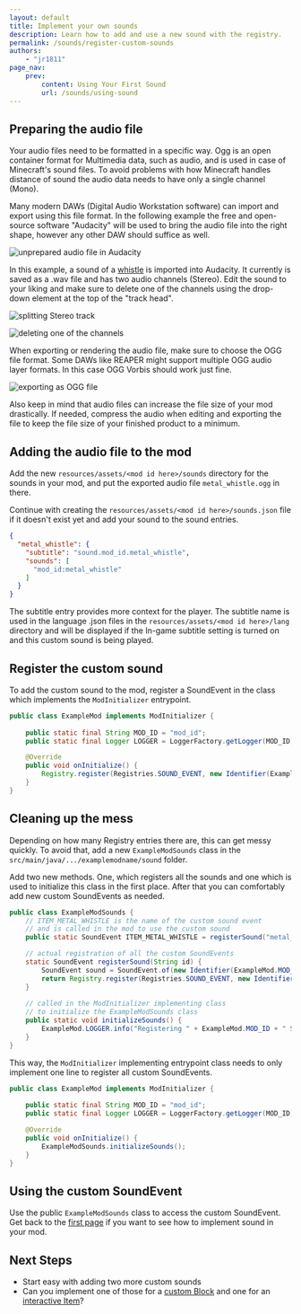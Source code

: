 ```yaml
---
layout: default
title: Implement your own sounds
description: Learn how to add and use a new sound with the registry.
permalink: /sounds/register-custom-sounds
authors:
    - "jr1811"
page_nav:
    prev:
        content: Using Your First Sound
        url: /sounds/using-sound
---
```




## Preparing the audio file

Your audio files need to be formatted in a specific way. Ogg is an open container format for Multimedia data, such as audio, and is used in case of Minecraft's sound files. To avoid problems with how Minecraft handles distance of sound the audio data needs to have only a single channel (Mono).

Many modern DAWs (Digital Audio Workstation software) can import and export using this file format. In the following example the free and open-source software "Audacity" will be used to bring the audio file into the right shape, however any other DAW should suffice as well.

![unprepared audio file in Audacity](/docs/sounds/register-custom-sounds/index_0.png)

In this example, a sound of a [whistle](https://freesound.org/people/strongbot/sounds/568995/) is imported into Audacity. It currently is saved as a .wav file and has two audio channels (Stereo). Edit the sound to your liking and make sure to delete one of the channels using the drop-down element at the top of the "track head".

![splitting Stereo track](/docs/sounds/register-custom-sounds/index_1.png)

![deleting one of the channels](/docs/sounds/register-custom-sounds/index_2.png)

When exporting or rendering the audio file, make sure to choose the OGG file format. Some DAWs like REAPER might support multiple OGG audio layer formats. In this case OGG Vorbis should work just fine.

![exporting as OGG file](/docs/sounds/register-custom-sounds/index_3.png)

Also keep in mind that audio files can increase the file size of your mod drastically. If needed, compress the audio when editing and exporting the file to keep the file size of your finished product to a minimum.

## Adding the audio file to the mod

Add the new `resources/assets/<mod id here>/sounds` directory for the sounds in your mod, and put the exported audio file `metal_whistle.ogg` in there.

Continue with creating the `resources/assets/<mod id here>/sounds.json` file if it doesn't exist yet and add your sound to the sound entries.

```json
{
  "metal_whistle": {
    "subtitle": "sound.mod_id.metal_whistle",
    "sounds": [
      "mod_id:metal_whistle"
    ]
  }
}
```

The subtitle entry provides more context for the player. The subtitle name is used in the language .json files in the `resources/assets/<mod id here>/lang` directory and will be displayed if the In-game subtitle setting is turned on and this custom sound is being played.

## Register the custom sound

To add the custom sound to the mod, register a SoundEvent in the class which implements the `ModInitializer` entrypoint.

```java
public class ExampleMod implements ModInitializer {		
    
    public static final String MOD_ID = "mod_id";
    public static final Logger LOGGER = LoggerFactory.getLogger(MOD_ID);

	@Override
	public void onInitialize() {
		Registry.register(Registries.SOUND_EVENT, new Identifier(ExampleMod.MOD_ID, "metal_whistle"), SoundEvent.of(new Identifier(ExampleMod.MOD_ID, "metal-whistle")));
	}
}
```

## Cleaning up the mess

Depending on how many Registry entries there are, this can get messy quickly. To avoid that, add a new `ExampleModSounds` class in the `src/main/java/.../examplemodname/sound` folder.

Add two new methods. One, which registers all the sounds and one which is used to initialize this class in the first place. After that you can comfortably add new custom SoundEvents as needed.

```java
public class ExampleModSounds {
    // ITEM_METAL_WHISTLE is the name of the custom sound event
    // and is called in the mod to use the custom sound
    public static SoundEvent ITEM_METAL_WHISTLE = registerSound("metal_whistle");

    // actual registration of all the custom SoundEvents
    static SoundEvent registerSound(String id) {
        SoundEvent sound = SoundEvent.of(new Identifier(ExampleMod.MOD_ID, id));
        return Registry.register(Registries.SOUND_EVENT, new Identifier(ExampleMod.MOD_ID, id), sound);
    }
    
    // called in the ModInitializer implementing class
    // to initialize the ExampleModSounds class
    public static void initializeSounds() {        
        ExampleMod.LOGGER.info("Registering " + ExampleMod.MOD_ID + " Sounds");
    }
}
```

This way, the `ModInitializer` implementing entrypoint class needs to only implement one line to register all custom SoundEvents.

```java
public class ExampleMod implements ModInitializer {		
    
    public static final String MOD_ID = "mod_id";
    public static final Logger LOGGER = LoggerFactory.getLogger(MOD_ID);

	@Override
	public void onInitialize() {
		ExampleModSounds.initializeSounds();
	}
}
```

## Using the custom SoundEvent

Use the public `ExampleModSounds` class to access the custom SoundEvent. Get back to the [first page](/sounds/using-sound) if you want to see how to implement sound in your mod.


## Next Steps

- Start easy with adding two more custom sounds
- Can you implement one of those for a [custom Block](/blocks/blockstates) and one for an [interactive Item](/items/interactive-items)?